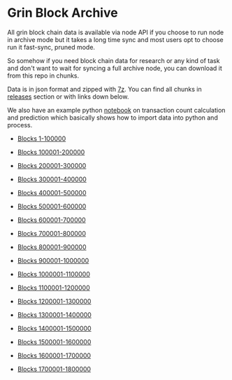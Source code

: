 # Grin Block Archive

All grin block chain data is available via node API if you choose to run node in archive mode but it takes a long time sync and most users opt to choose run it fast-sync, pruned mode.

So somehow if you need block chain data for research or any kind of task and don't want to wait for syncing a full archive node, you can download it from this repo in chunks.

Data is in json format and zipped with [7z](https://www.7-zip.org/download.html). You can find all chunks in [releases](https://github.com/stakervali/grin-block-archive/releases) section or with links down below.

We also have an example python [notebook](https://github.com/stakervali/grin-block-archive/blob/main/Transaction%20Count%20Calculation.ipynb) on transaction count calculation and prediction which basically shows how to import data into python and process. 

- [Blocks  1-100000](https://github.com/stakervali/grin-block-archive/releases/download/b1/grinblockdata-1-100000.7z)

- [Blocks 100001-200000](https://github.com/stakervali/grin-block-archive/releases/download/b2/grinblockdata-100001-200000.7z)

- [Blocks 200001-300000](https://github.com/stakervali/grin-block-archive/releases/download/b3/grinblockdata-200001-300000.7z)

- [Blocks 300001-400000](https://github.com/stakervali/grin-block-archive/releases/download/b4/grinblockdata-300001-400000.json)

- [Blocks 400001-500000](https://github.com/stakervali/grin-block-archive/releases/download/b5/grinblockdata-400001-500000.json)

- [Blocks 500001-600000](https://github.com/stakervali/grin-block-archive/releases/download/b6/grinblockdata-500001-600000.7z)

- [Blocks 600001-700000](https://github.com/stakervali/grin-block-archive/releases/download/b7/grinblockdata-600001-700000.7z)

- [Blocks 700001-800000](https://github.com/stakervali/grin-block-archive/releases/download/b8/grinblockdata-700001-800000.7z)

- [Blocks 800001-900000](https://github.com/stakervali/grin-block-archive/releases/download/b9/grinblockdata-800001-900000.7z)

- [Blocks 900001-1000000](https://github.com/stakervali/grin-block-archive/releases/download/b10/grinblockdata-900001-1000000.7z)

- [Blocks 1000001-1100000](https://github.com/stakervali/grin-block-archive/releases/download/b11/grinblockdata-1000001-1100000.7z)

- [Blocks 1100001-1200000](https://github.com/stakervali/grin-block-archive/releases/download/b12/grinblockdata-1100001-1200000.7z)

- [Blocks 1200001-1300000](https://github.com/stakervali/grin-block-archive/releases/download/b13/grinblockdata-1200001-1300000.7z)

- [Blocks 1300001-1400000](https://github.com/stakervali/grin-block-archive/releases/download/b14/grinblockdata-1300001-1400000.7z)

- [Blocks 1400001-1500000](https://github.com/stakervali/grin-block-archive/releases/download/b15/grinblockdata-1400001-1500000.7z)

- [Blocks 1500001-1600000](https://github.com/stakervali/grin-block-archive/releases/download/b16/grinblockdata-1500001-1600000.json)

- [Blocks 1600001-1700000](https://github.com/stakervali/grin-block-archive/releases/download/b17/grinblockdata-1600001-1700000.7z)

- [Blocks 1700001-1800000](https://github.com/stakervali/grin-block-archive/releases/download/b18/grinblockdata-1700001-1800000.7z)



